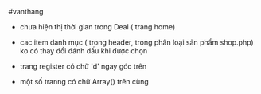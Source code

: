 
#vanthang
- chưa hiện thị thời gian trong Deal ( trang home)
- cac item danh mục ( trong header, trong phân loại sản phẩm shop.php) ko có thay đổi đánh dấu khi được chọn

- trang register có chữ 'd' ngay góc trên
- một số tranng có chữ Array() trên cùng